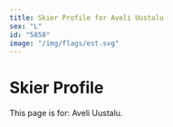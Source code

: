 ```yaml
---
title: Skier Profile for Aveli Uustalu
sex: "L"
id: "5858"
image: "/img/flags/est.svg" 
---
```


# Skier Profile

This page is for: Aveli Uustalu.
    